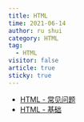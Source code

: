 ```yaml
---
title: HTML
time: 2021-06-14
author: ru shui
category: HTML
tag:
  - HTML
visitor: false
article: true
sticky: true
---
```


- [HTML - 常见问题](./1_1-interview.md)
- [HTML - 基础](./2_1-basic.md)
